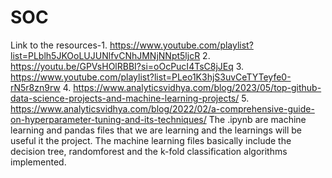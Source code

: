 # SOC
Link to the resources-1. https://www.youtube.com/playlist?list=PLblh5JKOoLUJUNlfvCNhJMNjNNpt5ljcR
2. https://youtu.be/GPVsHOlRBBI?si=oOcPucI4TsC8jJEq
3. https://www.youtube.com/playlist?list=PLeo1K3hjS3uvCeTYTeyfe0-rN5r8zn9rw
4. https://www.analyticsvidhya.com/blog/2023/05/top-github-data-science-projects-and-machine-learning-projects/
5. https://www.analyticsvidhya.com/blog/2022/02/a-comprehensive-guide-on-hyperparameter-tuning-and-its-techniques/
The .ipynb are machine learning and pandas files that we are learning and the learnings will be useful it the project. The machine learning files basically include the decision tree, randomforest and the k-fold classification algorithms implemented.
